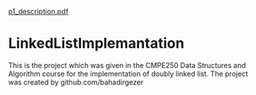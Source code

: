 [p1_description.pdf](https://github.com/cberko/LinkedListImplemantation/files/10529869/p1_description.pdf)
# LinkedListImplemantation
This is the project which was given in the CMPE250 Data Structures and Algorithm course for the implementation of doubly linked list.
The project was created by github.com/bahadirgezer
